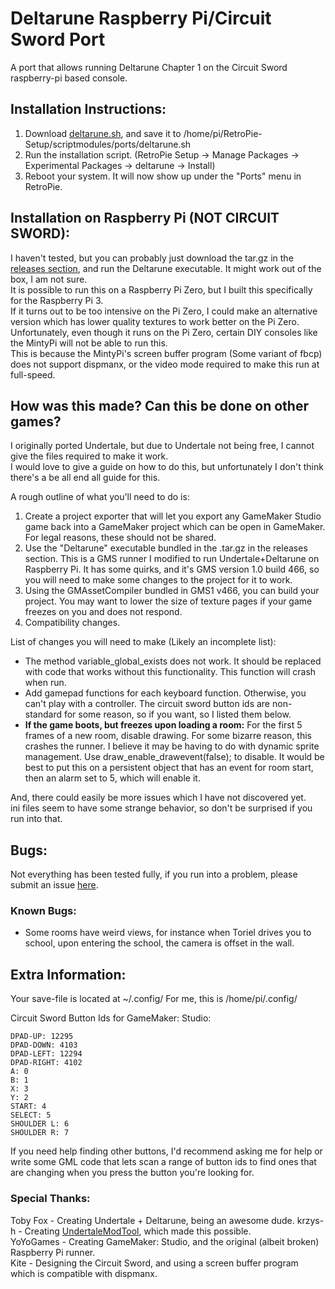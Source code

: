 # Deltarune Raspberry Pi/Circuit Sword Port
A port that allows running Deltarune Chapter 1 on the Circuit Sword raspberry-pi based console.   

## Installation Instructions:

1. Download [deltarune.sh](https://github.com/Kneesnap/deltarune-circuit-sword/blob/master/deltarune.sh), and save it to /home/pi/RetroPie-Setup/scriptmodules/ports/deltarune.sh
2. Run the installation script. (RetroPie Setup -> Manage Packages -> Experimental Packages -> deltarune -> Install)
3. Reboot your system. It will now show up under the "Ports" menu in RetroPie.

## Installation on Raspberry Pi (NOT CIRCUIT SWORD):
I haven't tested, but you can probably just download the tar.gz in the [releases section](https://github.com/Kneesnap/deltarune-circuit-sword/releases/download/latest/deltarune.tar.gz),
and run the Deltarune executable. It might work out of the box, I am not sure.  
It is possible to run this on a Raspberry Pi Zero, but I built this specifically for the Raspberry Pi 3.  
If it turns out to be too intensive on the Pi Zero, I could make an alternative version which has lower quality textures to work better on the Pi Zero.  
Unfortunately, even though it runs on the Pi Zero, certain DIY consoles like the MintyPi will not be able to run this.  
This is because the MintyPi's screen buffer program (Some variant of fbcp) does not support dispmanx, or the video mode required to make this run at full-speed.  


## How was this made? Can this be done on other games?
I originally ported Undertale, but due to Undertale not being free, I cannot give the files required to make it work.  
I would love to give a guide on how to do this, but unfortunately I don't think there's a be all end all guide for this.  
  
A rough outline of what you'll need to do is:  
  
1. Create a project exporter that will let you export any GameMaker Studio game back into a GameMaker project which can be open in GameMaker. For legal reasons, these should not be shared.  
2. Use the "Deltarune" executable bundled in the .tar.gz in the releases section. This is a GMS runner I modified to run Undertale+Deltarune on Raspberry Pi. It has some quirks, and it's GMS version 1.0 build 466, so you will need to make some changes to the project for it to work.  
3. Using the GMAssetCompiler bundled in GMS1 v466, you can build your project. You may want to lower the size of texture pages if your game freezes on you and does not respond.  
4. Compatibility changes.  

List of changes you will need to make (Likely an incomplete list):   
 - The method variable_global_exists does not work. It should be replaced with code that works without this functionality. This function will crash when run.   
 - Add gamepad functions for each keyboard function. Otherwise, you can't play with a controller. The circuit sword button ids are non-standard for some reason, so if you want, so I listed them below.  
  - **If the game boots, but freezes upon loading a room:** For the first 5 frames of a new room, disable drawing. For some bizarre reason, this crashes the runner. I believe it may be having to do with dynamic sprite management. Use draw_enable_drawevent(false); to disable. It would be best to put this on a persistent object that has an event for room start, then an alarm set to 5, which will enable it. 
  
And, there could easily be more issues which I have not discovered yet.  
ini files seem to have some strange behavior, so don't be surprised if you run into that.
 
## Bugs:
Not everything has been tested fully, if you run into a problem, please submit an issue [here](https://github.com/Kneesnap/deltarune-circuit-sword/issues).

### Known Bugs:
 - Some rooms have weird views, for instance when Toriel drives you to school, upon entering the school, the camera is offset in the wall.
 
## Extra Information:
Your save-file is located at ~/.config/ For me, this is /home/pi/.config/

Circuit Sword Button Ids for GameMaker: Studio:
```
DPAD-UP: 12295
DPAD-DOWN: 4103
DPAD-LEFT: 12294
DPAD-RIGHT: 4102
A: 0
B: 1
X: 3
Y: 2
START: 4
SELECT: 5
SHOULDER L: 6
SHOULDER R: 7
```
If you need help finding other buttons, I'd recommend asking me for help or write some GML code that lets scan a range of button ids to find ones that are changing when you press the button you're looking for.


### Special Thanks:
Toby Fox - Creating Undertale + Deltarune, being an awesome dude.
krzys-h - Creating [UndertaleModTool](https://github.com/krzys-h/UndertaleModTool/), which made this possible.  
YoYoGames - Creating GameMaker: Studio, and the original (albeit broken) Raspberry Pi runner.  
Kite - Designing the Circuit Sword, and using a screen buffer program which is compatible with dispmanx.
